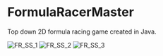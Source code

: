 # FormulaRacerMaster
 Top down 2D formula racing game created in Java.
 
 
![FR_SS_1](https://user-images.githubusercontent.com/70302984/133866018-99300c26-18f1-4fce-96f4-2f3cf6ae95ba.png)
![FR_SS_2](https://user-images.githubusercontent.com/70302984/133866023-5aa261da-8482-441c-8270-4163b28a2419.png)
![FR_SS_3](https://user-images.githubusercontent.com/70302984/133866024-66f3c81a-25a8-4418-90e0-dc93a92f3b01.png)
